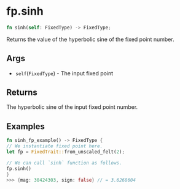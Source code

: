 # fp.sinh

```rust
fn sinh(self: FixedType) -> FixedType;
```

Returns the value of the hyperbolic sine of the fixed point number.

## Args

- `self`(`FixedType`) - The input fixed point

## Returns

The hyperbolic sine of the input fixed point number.

## Examples

```rust
fn sinh_fp_example() -> FixedType {
// We instantiate fixed point here.
let fp = FixedTrait::from_unscaled_felt(2);

// We can call `sinh` function as follows.
fp.sinh()
}
>>> {mag: 30424303, sign: false} // = 3.6268604
```
